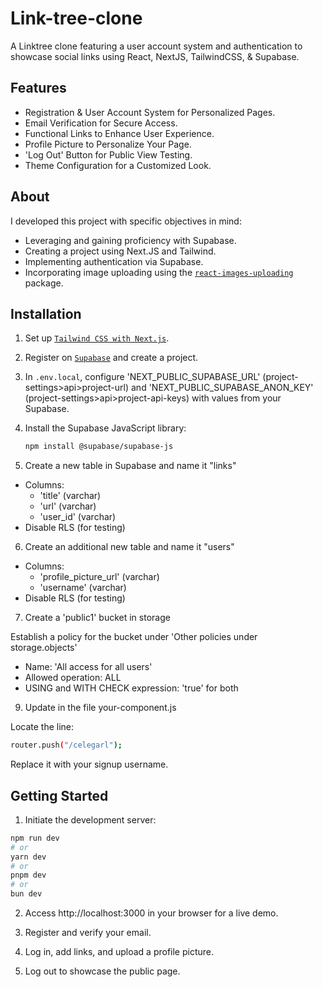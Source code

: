 # Link-tree-clone

A Linktree clone featuring a user account system and authentication to showcase social links using React, NextJS, TailwindCSS, & Supabase.

## Features 
- Registration & User Account System for Personalized Pages.
- Email Verification for Secure Access.
- Functional Links to Enhance User Experience.
- Profile Picture to Personalize Your Page.
- 'Log Out' Button for Public View Testing.
- Theme Configuration for a Customized Look.

## About 

I developed this project with specific objectives in mind:
- Leveraging and gaining proficiency with Supabase.
- Creating a project using Next.JS and Tailwind.
- Implementing authentication via Supabase.
- Incorporating image uploading using the [`react-images-uploading`](https://www.npmjs.com/package/react-images-uploading) package.

## Installation 

1. Set up [`Tailwind CSS with Next.js`](https://tailwindcss.com/docs/guides/nextjs).

2. Register on [`Supabase`](https://supabase.com) and create a project.

3. In `.env.local`, configure 'NEXT_PUBLIC_SUPABASE_URL' (project-settings>api>project-url) and 'NEXT_PUBLIC_SUPABASE_ANON_KEY' (project-settings>api>project-api-keys) with values from your Supabase.

4. Install the Supabase JavaScript library:
   ```bash
   npm install @supabase/supabase-js
   ```
5. Create a new table in Supabase and name it "links"

- Columns:
  - 'title' (varchar)
  - 'url' (varchar)
  - 'user_id' (varchar)
- Disable RLS (for testing)

6. Create an additional new table and name it "users"

- Columns:
  - 'profile_picture_url' (varchar)
  - 'username' (varchar)
- Disable RLS (for testing)

7. Create a 'public1' bucket in storage

Establish a policy for the bucket under 'Other policies under storage.objects'

- Name: 'All access for all users'
- Allowed operation: ALL
- USING and WITH CHECK expression: 'true' for both

9. Update in the file your-component.js

Locate the line:

```bash
router.push("/celegarl");
```

Replace it with your signup username.

## Getting Started

1. Initiate the development server:

```bash
npm run dev
# or
yarn dev
# or
pnpm dev
# or
bun dev
```

2. Access http://localhost:3000 in your browser for a live demo.

3. Register and verify your email.

4. Log in, add links, and upload a profile picture.

5. Log out to showcase the public page.



